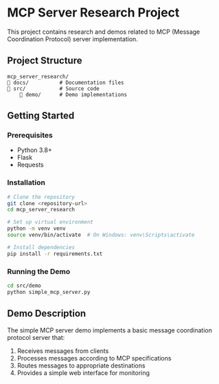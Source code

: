 # MCP Server Research Project

This project contains research and demos related to MCP (Message Coordination Protocol) server implementation.

## Project Structure
```
mcp_server_research/
   docs/          # Documentation files
   src/           # Source code
       demo/      # Demo implementations
```

## Getting Started

### Prerequisites
- Python 3.8+
- Flask
- Requests

### Installation
```bash
# Clone the repository
git clone <repository-url>
cd mcp_server_research

# Set up virtual environment
python -m venv venv
source venv/bin/activate  # On Windows: venv\Scripts\activate

# Install dependencies
pip install -r requirements.txt
```

### Running the Demo
```bash
cd src/demo
python simple_mcp_server.py
```

## Demo Description
The simple MCP server demo implements a basic message coordination protocol server that:
1. Receives messages from clients
2. Processes messages according to MCP specifications
3. Routes messages to appropriate destinations
4. Provides a simple web interface for monitoring